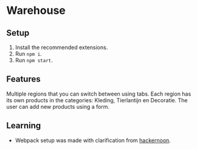 # Warehouse

## Setup

1. Install the recommended extensions.
2. Run `npm i`.
3. Run `npm start`.

## Features

Multiple regions that you can switch between using tabs.
Each region has its own products in the categories: Kleding, Tierlantijn en Decoratie.
The user can add new products using a form.

## Learning
- Webpack setup was made with clarification from [hackernoon](https://hackernoon.com/lets-start-with-webpack-4-91a0f1dba02e).